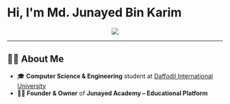 # Hi, I'm Md. Junayed Bin Karim 

<div align="center">
  <img src="https://readme-typing-svg.herokuapp.com?font=Fira+Code&size=24&duration=4000&pause=1000&color=36BCF7&center=true&vCenter=true&width=600&lines=Welcome+to+my+GitHub+Profile!;Founder+%26+Owner+at+Junayed+Academy">
</div>

---

## 👨‍💼 About Me
- 🎓 **Computer Science & Engineering** student at [Daffodil International University](https://daffodilvarsity.edu.bd)  
- 👨‍💼 **Founder & Owner** of **Junayed Academy – Educational Platform**
